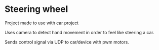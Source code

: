 
# Steering wheel

Project made to use with [car project](https://github.com/Kondee3/esp32-car)

Uses camera to detect hand movement in order to feel like steering a car.

Sends control signal via UDP to car/device with pwm motors.


